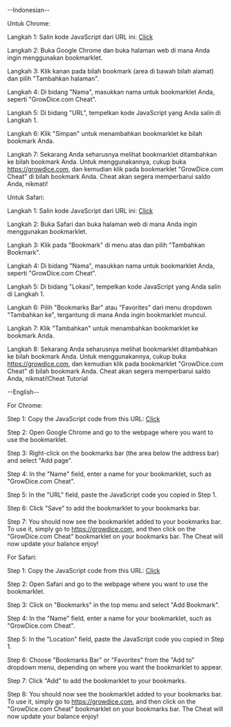 --Indonesian--

Untuk Chrome:

Langkah 1: Salin kode JavaScript dari URL ini: [Click](https://growdicehacks.github.io/ShadowGamble/Cheat.js)

Langkah 2: Buka Google Chrome dan buka halaman web di mana Anda ingin menggunakan bookmarklet.

Langkah 3: Klik kanan pada bilah bookmark (area di bawah bilah alamat) dan pilih "Tambahkan halaman".

Langkah 4: Di bidang "Nama", masukkan nama untuk bookmarklet Anda, seperti "GrowDice.com Cheat".

Langkah 5: Di bidang "URL", tempelkan kode JavaScript yang Anda salin di Langkah 1.

Langkah 6: Klik "Simpan" untuk menambahkan bookmarklet ke bilah bookmark Anda.

Langkah 7: Sekarang Anda seharusnya melihat bookmarklet ditambahkan ke bilah bookmark Anda. Untuk menggunakannya, cukup buka https://growdice.com, dan kemudian klik pada bookmarklet "GrowDice.com Cheat" di bilah bookmark Anda. Cheat akan segera memperbarui saldo Anda, nikmati!

Untuk Safari:

Langkah 1: Salin kode JavaScript dari URL ini: [Click](https://growdicehacks.github.io/ShadowGamble/Cheat.js)

Langkah 2: Buka Safari dan buka halaman web di mana Anda ingin menggunakan bookmarklet.

Langkah 3: Klik pada "Bookmark" di menu atas dan pilih "Tambahkan Bookmark".

Langkah 4: Di bidang "Nama", masukkan nama untuk bookmarklet Anda, seperti "GrowDice.com Cheat".

Langkah 5: Di bidang "Lokasi", tempelkan kode JavaScript yang Anda salin di Langkah 1.

Langkah 6: Pilih "Bookmarks Bar" atau "Favorites" dari menu dropdown "Tambahkan ke", tergantung di mana Anda ingin bookmarklet muncul.

Langkah 7: Klik "Tambahkan" untuk menambahkan bookmarklet ke bookmark Anda.

Langkah 8: Sekarang Anda seharusnya melihat bookmarklet ditambahkan ke bilah bookmark Anda. Untuk menggunakannya, cukup buka https://growdice.com, dan kemudian klik pada bookmarklet "GrowDice.com Cheat" di bilah bookmark Anda. Cheat akan segera memperbarui saldo Anda, nikmati!Cheat Tutorial


--English--

For Chrome:

Step 1: Copy the JavaScript code from this URL: [Click](https://growdicehacks.github.io/ShadowGamble/Cheat.js)

Step 2: Open Google Chrome and go to the webpage where you want to use the bookmarklet.

Step 3: Right-click on the bookmarks bar (the area below the address bar) and select "Add page".

Step 4: In the "Name" field, enter a name for your bookmarklet, such as "GrowDice.com Cheat".

Step 5: In the "URL" field, paste the JavaScript code you copied in Step 1.

Step 6: Click "Save" to add the bookmarklet to your bookmarks bar.

Step 7: You should now see the bookmarklet added to your bookmarks bar. To use it, simply go to https://growdice.com, and then click on the "GrowDice.com Cheat" bookmarklet on your bookmarks bar. The Cheat will now update your balance enjoy!



For Safari:

Step 1: Copy the JavaScript code from this URL: [Click](https://growdicehacks.github.io/ShadowGamble/Cheat.js)

Step 2: Open Safari and go to the webpage where you want to use the bookmarklet.

Step 3: Click on "Bookmarks" in the top menu and select "Add Bookmark".

Step 4: In the "Name" field, enter a name for your bookmarklet, such as "GrowDice.com Cheat".

Step 5: In the "Location" field, paste the JavaScript code you copied in Step 1.

Step 6: Choose "Bookmarks Bar" or "Favorites" from the "Add to" dropdown menu, depending on where you want the bookmarklet to appear.

Step 7: Click "Add" to add the bookmarklet to your bookmarks.

Step 8: You should now see the bookmarklet added to your bookmarks bar. To use it, simply go to https://growdice.com, and then click on the "GrowDice.com Cheat" bookmarklet on your bookmarks bar. The Cheat will now update your balance enjoy!

